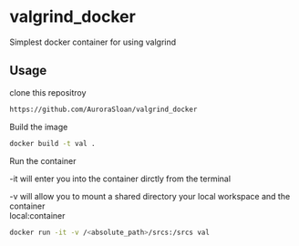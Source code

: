 # valgrind_docker

Simplest docker container for using valgrind

## Usage

clone this repositroy
```bash
https://github.com/AuroraSloan/valgrind_docker
```

Build the image

```bash
docker build -t val .
```

Run the container

-it will enter you into the container dirctly from the terminal

-v will allow you to mount a shared directory your local workspace and the container<br>
local:container

```bash
docker run -it -v /<absolute_path>/srcs:/srcs val
```
